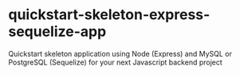 # quickstart-skeleton-express-sequelize-app
Quickstart skeleton application using Node (Express) and MySQL or PostgreSQL (Sequelize) for your next Javascript backend project
